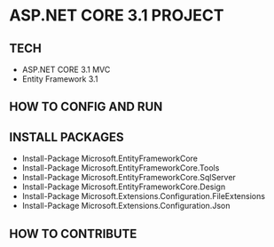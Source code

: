 # ASP.NET CORE 3.1 PROJECT
## TECH
- ASP.NET CORE 3.1 MVC
- Entity Framework 3.1
## HOW TO CONFIG AND RUN
## INSTALL PACKAGES
- Install-Package Microsoft.EntityFrameworkCore
- Install-Package Microsoft.EntityFrameworkCore.Tools
- Install-Package Microsoft.EntityFrameworkCore.SqlServer
- Install-Package Microsoft.EntityFrameworkCore.Design
- Install-Package Microsoft.Extensions.Configuration.FileExtensions 
- Install-Package Microsoft.Extensions.Configuration.Json
## HOW TO CONTRIBUTE